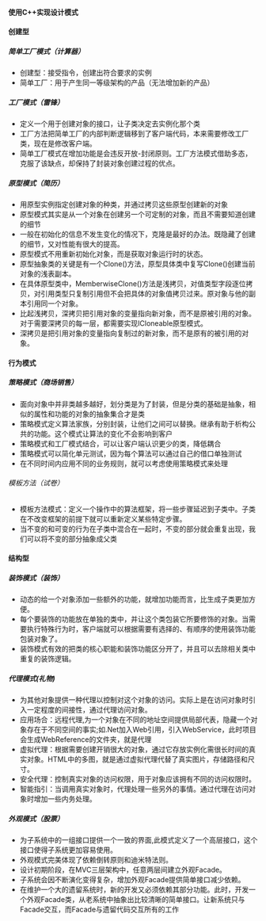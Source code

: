 #### 使用C++实现设计模式  
#### 创建型  
##### 简单工厂模式（计算器）
- 创建型：接受指令，创建出符合要求的实例
- 简单工厂：用于产生同一等级架构的产品（无法增加新的产品）
##### 工厂模式（雷锋）
- 定义一个用于创建对象的接口，让子类决定去实例化那个类
- 工厂方法把简单工厂的内部判断逻辑移到了客户端代码，本来需要修改工厂类，现在是修改客户端。
- 简单工厂模式在增加功能是会违反开放-封闭原则。工厂方法模式借助多态，克服了该缺点，却保持了封装对象创建过程的优点。
##### 原型模式（简历）
- 用原型实例指定创建对象的种类，并通过拷贝这些原型创建新的对象
- 原型模式其实是从一个对象在创建另一个可定制的对象，而且不需要知道创建的细节
- 一般在初始化的信息不发生变化的情况下，克隆是最好的办法。既隐藏了创建的细节，又对性能有很大的提高。
- 原型模式不用重新初始化对象，而是获取对象运行时的状态。
- 原型抽象类的关键是有一个Clone()方法，原型具体类中复写Clone()创建当前对象的浅表副本。
- 在具体原型类中，MemberwiseClone()方法是浅拷贝，对值类型字段逐位拷贝，对引用类型只复制引用但不会把具体的对象值拷贝过来。原对象与他的副本引用同一个对象。
- 比起浅拷贝，深拷贝把引用对象的变量指向新对象，而不是原被引用的对象。对于需要深拷贝的每一层，都需要实现ICloneable原型模式。
- 深拷贝是把引用对象的变量指向复制过的新对象，而不是原有的被引用的对象。
#### 行为模式
##### 策略模式（商场销售）
- 面向对象中并非类越多越好，划分类是为了封装，但是分类的基础是抽象，相似的属性和功能的对象的抽象集合才是类
- 策略模式定义算法家族，分别封装，让他们之间可以替换。继承有助于析构公共的功能。这个模式让算法的变化不会影响到客户
- 策略模式和工厂模式结合，可以让客户端认识更少的类，降低耦合
- 策略模式可以简化单元测试，因为每个算法可以通过自己的借口单独测试
- 在不同时间内应用不同的业务规则，就可以考虑使用策略模式来处理
###### 模板方法（试卷）
- 模板方法模式：定义一个操作中的算法框架，将一些步骤延迟到子类中。子类在不改变框架的前提下就可以重新定义某些特定步骤。
- 当不变的和可变的行为在子类中混合在一起时，不变的部分就会重复出现，我们可以将不变的部分抽象成父类
#### 结构型
##### 装饰模式（装饰）
- 动态的给一个对象添加一些额外的功能，就增加功能而言，比生成子类更加方便。
- 每个要装饰的功能放在单独的类中，并让这个类包装它所要修饰的对象。当需要执行特殊行为时，客户端就可以根据需要有选择的、有顺序的使用装饰功能包装对象了。
- 装饰模式有效的把类的核心职能和装饰功能区分开了，并且可以去除相关类中重复的装饰逻辑。
##### 代理模式(礼物)
- 为其他对象提供一种代理以控制对这个对象的访问。实际上是在访问对象时引入一定程度的间接性，通过代理访问对象。
- 应用场合：远程代理,为一个对象在不同的地址空间提供局部代表，隐藏一个对象存在于不同空间的事实;如.Net加入Web引用，引入WebService，此时项目会生成WebReference的文件夹，就是代理
- 虚拟代理：根据需要创建开销很大的对象，通过它存放实例化需很长时间的真实对象。HTML中的多图，就是通过虚拟代理代替了真实图片，存储路径和尺寸。
- 安全代理：控制真实对象的访问权限，用于对象应该拥有不同的访问权限时。
- 智能指引：当调用真实对象时，代理处理一些另外的事情。通过代理在访问对象时增加一些内务处理。
##### 外观模式（股票）
- 为子系统中的一组接口提供一个一致的界面,此模式定义了一个高层接口，这个接口使得子系统更加容易使用。
- 外观模式完美体现了依赖倒转原则和迪米特法则。
- 设计初期阶段，在MVC三层架构中，任意两层间建立外观Facade。
- 子系统会因不断演化变得复杂，增加外观Facade提供简单接口减少依赖。
- 在维护一个大的遗留系统时，新的开发又必须依赖其部分功能。此时，开发一个外观Facade类，从老系统中抽象出比较清晰的简单接口。让新系统只与Facade交互，而Facade与遗留代码交互所有的工作